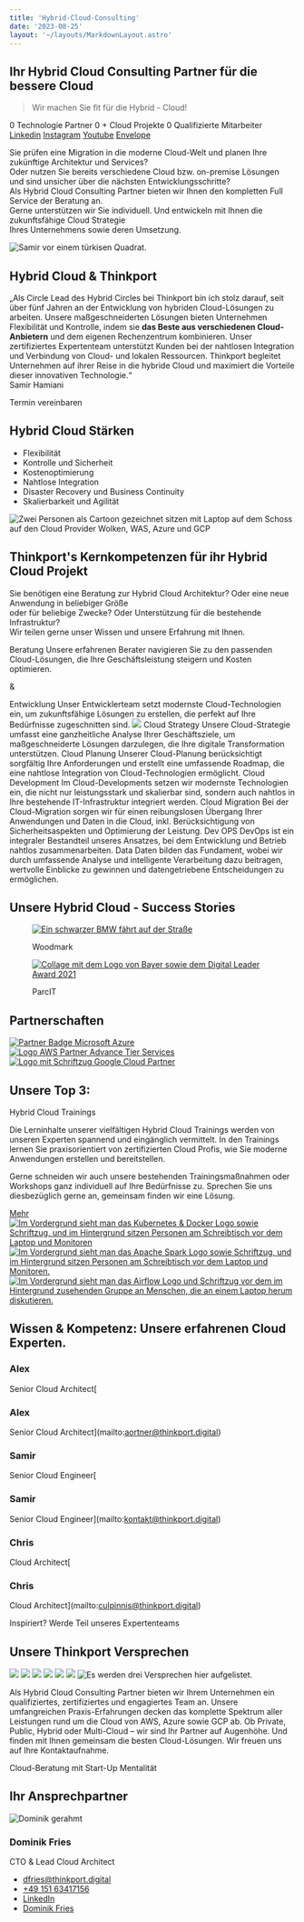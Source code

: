 ```yaml
---
title: 'Hybrid-Cloud-Consulting'
date: '2023-08-25'
layout: '~/layouts/MarkdownLayout.astro'
---
```


## Ihr Hybrid Cloud Consulting Partner für die bessere Cloud

> Wir machen Sie fit für die Hybrid - Cloud!

0 Technologie Partner 0 + Cloud Projekte 0 Qualifizierte Mitarbeiter [Linkedin](https://www.linkedin.com/company/11759873) [Instagram](https://www.instagram.com/thinkport/) [Youtube](https://www.youtube.com/channel/UCnke3WYRT6bxuMK2t4jw2qQ) [Envelope](mailto:tdrechsel@thinkport.digital)

Sie prüfen eine Migration in die moderne Cloud-Welt und planen Ihre zukünftige Architektur und Services?  
Oder nutzen Sie bereits verschiedene Cloud bzw. on-premise Lösungen und sind unsicher über die nächsten Entwicklungsschritte?  
Als Hybrid Cloud Consulting Partner bieten wir Ihnen den kompletten Full Service der Beratung an.  
Gerne unterstützen wir Sie individuell. Und entwickeln mit Ihnen die zukunftsfähige Cloud Strategie  
Ihres Unternehmens sowie deren Umsetzung.

![Samir vor einem türkisen Quadrat.](images/Samir-6-862x1024.webp)

## Hybrid Cloud & Thinkport

„Als Circle Lead des Hybrid Circles bei Thinkport bin ich stolz darauf, seit über fünf Jahren an der Entwicklung von hybriden Cloud-Lösungen zu arbeiten. Unsere maßgeschneiderten Lösungen bieten Unternehmen Flexibilität und Kontrolle, indem sie **das Beste aus verschiedenen Cloud-Anbietern** und dem eigenen Rechenzentrum kombinieren. Unser zertifiziertes Expertenteam unterstützt Kunden bei der nahtlosen Integration und Verbindung von Cloud- und lokalen Ressourcen. Thinkport begleitet Unternehmen auf ihrer Reise in die hybride Cloud und maximiert die Vorteile dieser innovativen Technologie.“  
Samir Hamiani

Termin vereinbaren[](#linksection)

## Hybrid Cloud Stärken

- Flexibilität
- Kontrolle und Sicherheit
- Kostenoptimierung
- Nahtlose Integration
- Disaster Recovery und Business Continuity
- Skalierbarkeit und Agilität

![Zwei Personen als Cartoon gezeichnet sitzen mit Laptop auf dem Schoss auf den Cloud Provider Wolken, WAS, Azure und GCP](images/AWS_wolke_new-1024x902.webp)[](#linksection)

## Thinkport's Kernkompetenzen für ihr Hybrid Cloud Projekt

Sie benötigen eine Beratung zur Hybrid Cloud Architektur? Oder eine neue Anwendung in beliebiger Größe  
oder für beliebige Zwecke? Oder Unterstützung für die bestehende Infrastruktur?  
Wir teilen gerne unser Wissen und unsere Erfahrung mit Ihnen.

Beratung Unsere erfahrenen Berater navigieren Sie zu den passenden Cloud-Lösungen, die Ihre Geschäftsleistung steigern und Kosten optimieren.

&

Entwicklung Unser Entwicklerteam setzt modernste Cloud-Technologien ein, um zukunftsfähige Lösungen zu erstellen, die perfekt auf Ihre Bedürfnisse zugeschnitten sind. ![](images/Linien.png) Cloud Strategy Unsere Cloud-Strategie umfasst eine ganzheitliche Analyse Ihrer Geschäftsziele, um maßgeschneiderte Lösungen darzulegen, die Ihre digitale Transformation unterstützen. Cloud Planung Unserer Cloud-Planung berücksichtigt sorgfältig Ihre Anforderungen und erstellt eine umfassende Roadmap, die eine nahtlose Integration von Cloud-Technologien ermöglicht. Cloud Development Im Cloud-Developments setzen wir modernste Technologien ein, die nicht nur leistungsstark und skalierbar sind, sondern auch nahtlos in Ihre bestehende IT-Infrastruktur integriert werden. Cloud Migration Bei der Cloud-Migration sorgen wir für einen reibungslosen Übergang Ihrer Anwendungen und Daten in die Cloud, inkl. Berücksichtigung von Sicherheitsaspekten und Optimierung der Leistung. Dev OPS DevOps ist ein integraler Bestandteil unseres Ansatzes, bei dem Entwicklung und Betrieb nahtlos zusammenarbeiten. Data Daten bilden das Fundament, wobei wir durch umfassende Analyse und intelligente Verarbeitung dazu beitragen, wertvolle Einblicke zu gewinnen und datengetriebene Entscheidungen zu ermöglichen.

## Unsere Hybrid Cloud - Success Stories

<figure>

[![Ein schwarzer BMW fährt auf der Straße](images/rodan-can-6cqJPeTIuls-unsplash-1-min.png 'BMW')](https://thinkport.digital/echtzeit-streaming-von-auto-daten-bmw/)

<figcaption>

Woodmark

</figcaption>

</figure>

<figure>

[![Collage mit dem Logo von Bayer sowie dem Digital Leader Award 2021](images/2021_DLA_signets_EFFICIENCY_bayer-2.png)](https://thinkport.digital/simpl-aws-machine-learning-fur-bayer/)

<figcaption>

ParcIT

</figcaption>

</figure>

## Partnerschaften

[![Partner Badge Microsoft Azure](images/Microsoft_Azure_724x720-non_ecking.png)](https://appsource.microsoft.com/de-DE/marketplace/partner-dir/12e29f7c-8633-4490-ab9d-95ba84981681/overview)[![Logo AWS Partner Advance Tier Services](images/AWS-Advanced-Tier-Services-Partner.webp) ](https://partners.amazonaws.com/partners/0010L00001tBb55QAC/Thinkport%20GmbH)[![Logo mit Schriftzug Google Cloud Partner](images/Google_Cloud_Partner_no_outline_vertical.png)](https://cloud.google.com/find-a-partner/partner/thinkport)

## Unsere Top 3:

Hybrid Cloud Trainings

Die Lerninhalte unserer vielfältigen Hybrid Cloud Trainings werden von unseren Experten spannend und eingänglich vermittelt. In den Trainings lernen Sie praxisorientiert von zertifizierten Cloud Profis, wie Sie moderne Anwendungen erstellen und bereitstellen.

Gerne schneiden wir auch unsere bestehenden Trainingsmaßnahmen oder Workshops ganz individuell auf Ihre Bedürfnisse zu. Sprechen Sie uns diesbezüglich gerne an, gemeinsam finden wir eine Lösung.

[Mehr ](https://thinkport.digital/cloud-trainings-workshops/)[![Im Vordergrund sieht man das Kubernetes & Docker Logo sowie Schriftzug, und im Hintergrund sitzen Personen am Schreibtisch vor dem Laptop und Monitoren](images/Kubernetes-Docker-1024x463.webp) ](https://thinkport.digital/docker-und-kubernetes-lernen/)[![Im Vordergrund sieht man das Apache Spark Logo sowie Schriftzug, und im Hintergrund sitzen Personen am Schreibtisch vor dem Laptop und Monitoren.](images/Spark-für-Big-Data-1024x463.webp) ](https://thinkport.digital/spark-fuer-big-data-lernen/)[![Im Vordergrund sieht man das Airflow Logo und Schriftzug vor dem im Hintergrund zusehenden Gruppe an Menschen, die an einem Laptop herum diskutieren.](images/Airflow-in-der-Cloud-1024x463.webp)](https://thinkport.digital/airflow-in-der-cloud/)

## Wissen & Kompetenz: Unsere erfahrenen Cloud Experten.

### Alex

Senior Cloud Architect[

### Alex

Senior Cloud Architect](mailto:aortner@thinkport.digital)

### Samir

Senior Cloud Engineer[

### Samir

Senior Cloud Engineer](mailto:kontakt@thinkport.digital)

### Chris

Cloud Architect[

### Chris

Cloud Architect](mailto:culpinnis@thinkport.digital)

Inspiriert? Werde Teil unseres Expertenteams

[](https://thinkport.digital/karriere-in-der-cloud/)

## Unsere Thinkport Versprechen

![](images/Frame-10.png) ![](images/Frame-13.png) ![](images/Frame-14.png) ![](images/Frame-11.png) ![](images/Frame-12.png) ![](images/Frame-15.png) ![Es werden drei Versprechen hier aufgelistet.](images/TP-Versprechen.png)

Als Hybrid Cloud Consulting Partner bieten wir Ihrem Unternehmen ein qualifiziertes, zertifiziertes und engagiertes Team an. Unsere umfangreichen Praxis-Erfahrungen decken das komplette Spektrum aller Leistungen rund um die Cloud von AWS, Azure sowie GCP ab. Ob Private, Public, Hybrid oder Multi-Cloud – wir sind Ihr Partner auf Augenhöhe. Und finden mit Ihnen gemeinsam die besten Cloud-Lösungen. Wir freuen uns auf Ihre Kontaktaufnahme.

Cloud-Beratung mit Start-Up Mentalität

## Ihr Ansprechpartner

![Dominik gerahmt](images/Dominik_mH-2.png)

### Dominik Fries

CTO & Lead Cloud Architect

- [dfries@thinkport.digital](mailto:dfries@thinkport.digital)
- [+49 151 63417156](tel:+4915163417156)
- [LinkedIn](https://www.linkedin.com/in/dominik-fries-497ab7107/?originalSubdomain=de)
- [Dominik Fries](https://www.xing.com/profile/Dominik_Fries5)
